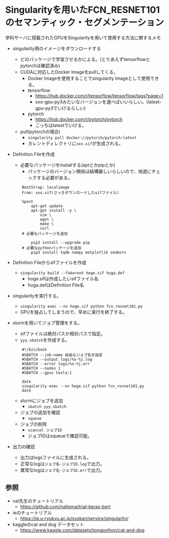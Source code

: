 # Singularityを用いたFCN_RESNET101のセマンティック・セグメンテーション

学科サーバに搭載されたGPUをSingularityを用いて使用する方法に関するメモ

<!--
## python環境構築
- pythonのバージョンを設定
    - pyenvなどを使うと便利(入れ方に関しては調べるとすぐ出てくる)
    ```
        #入れたいPythonバージョンを探す
        pyenv install --list
        #Pythonをインストールする
        pyenv install 3.x.x
        #Pythonバージョンをローカルに反映
        pyenv local 3.x.x
        #仮想環境を構築
        python -m venv venv
        #仮想環境を実行
        source venv/bin/activate
    ```
よく考えたら、singularity内に環境作るから、ここで作る必要ない。
-->
- singularity用のイメージをダウンロードする
    - どのパッケージで学習させるかによる。(とりあえずtensorflowとpytorchは確認済み)
    - CUDAに対応したDocker Imageをpullしてくる。
        - Docker Imageを使用することでsingularity Imageとして使用できる。
        - tensorflow
            - https://hub.docker.com/r/tensorflow/tensorflow/tags?page=1
            - xxx-gpu-py3みたいなバージョンを選べばいいらしい。(latest-gpu-py3でいけるらしい)
        - pytorch
            - https://hub.docker.com/r/pytorch/pytorch
            - こっちはlatestでいける。  
    - pull(pytorchの場合)
        - `singularity pull docker://pytorch/pytorch:latest`
        - カレントディレクトリに`xxx.sif`が生成される。　

- Definition Fileを作成
    - 必要なパッケージをinstallする(aptとかpipとか)
        - パッケージのバージョン関係は結構厳しいらしいので、地道にチェックする必要がある。
    ```
        BootStrap: localimage                                                                                   
        From: xxx.sif(さっきダウンロードしたsifファイル)

        %post
            apt-get update
            apt-get install -y \
                vim \
                wget \
                make \
                curl
        # 必要なパッケージを追加

            pip3 install --upgrade pip
        # 必要なpythonパッケージを追加
            pip3 install tqdm numpy matplotlib seaborn
    ```

- Definition Fileからsifファイルを作成
    - `singularity build --fakeroot hoge.sif huga.def`
        - hoge.sifは作成したいsifファイル名
        - huga.defはDefinition File名

- singularityを実行する。
    - `singularity exec --nv hoge.sif python fcn_resnet101.py`
    - GPUを独占してしまうので、早めに実行を終了する。

- slurmを用いてジョブ管理をする。
    - sifファイルは絶対パスか相対パスで指定。
    - `yyy.sbatch`を作成する。
    ```
        #!/bin/bash                                                                                                           
        #SBATCH --job-name 自由なジョブ名を指定
        #SBATCH --output logs/%x-%j.log
        #SBATCH --error logs/%x-%j.err
        #SBATCH --nodes 1
        #SBATCH --gpus tesla:1

        date
        singularity exec --nv hoge.sif python fcn_resnet101.py
        date
    ```
    - slurmにジョブを追加
        - `sbatch yyy.sbatch`
    - ジョブの追加を確認
        - `squeue`
    - ジョブの削除
        - `scancel ジョブID`
        - ジョブIDはsqueueで確認可能。

- 出力の確認
    - 出力はlogsファイルに生成される。
    - 正常なlogは`ジョブ名-ジョブID.log`で出力。
    - 異常なlogは`ジョブ名-ジョブID.err`で出力。

## 参照
- nal先生のチュートリアル
    - https://github.com/naltoma/trial-keras-bert
- ieのチュートリアル
    - https://ie.u-ryukyu.ac.jp/syskan/service/singularity/
- kaggleのcat and dog データセット
    - https://www.kaggle.com/datasets/tongpython/cat-and-dog
